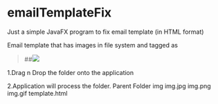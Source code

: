# emailTemplateFix

Just a simple JavaFX program to fix email template (in HTML format) 

Email template that has images in file system and tagged as 
> ##<img src="...">

1.Drag n Drop the folder onto the application

2.Application will process the folder. 
       Parent Folder
         img
           img.jpg
           img.png
           img.gif
       template.html
